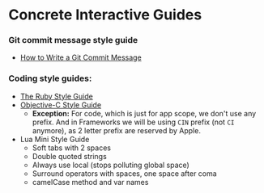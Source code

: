 # Concrete Interactive Guides

### Git commit message style guide

- [How to Write a Git Commit Message](http://chris.beams.io/posts/git-commit/)

### Coding style guides:

- [The Ruby Style Guide](https://github.com/bbatsov/ruby-style-guide)
- [Objective-C Style Guide](https://github.com/NYTimes/objective-c-style-guide)
    - **Exception:** For code, which is just for app scope, we don't use any prefix. And in Frameworks we will be using `CIN` prefix (not `CI` anymore), as 2 letter prefix are reserved by Apple.
- Lua Mini Style Guide
    - Soft tabs with 2 spaces
    - Double quoted strings
    - Always use local (stops polluting global space)
    - Surround operators with spaces, one space after coma
    - camelCase method and var names